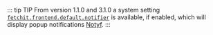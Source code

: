 ::: tip TIP
From version 1.1.0 and 3.1.0 a system setting [`fetchit.frontend.default.notifier`](/en/components/fetchit/settings#fetchitfrontenddefaultnotifier) is available, if enabled, which will display popup notifications [Notyf](/en/components/fetchit/examples/notifications/notyf).
:::
